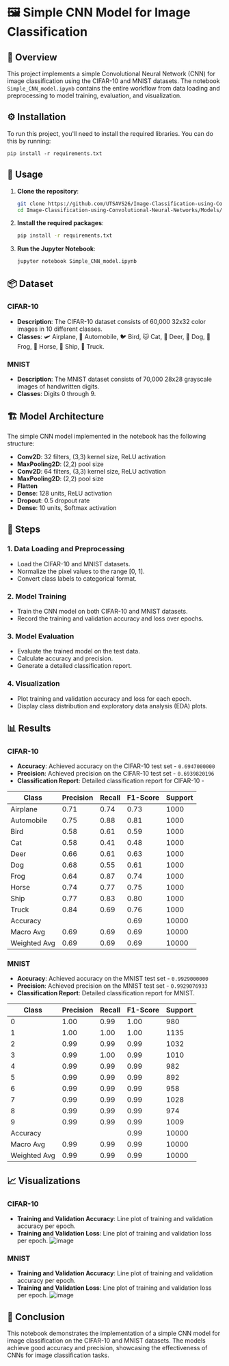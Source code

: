 # 🖼️ Simple CNN Model for Image Classification

## 📝 Overview
This project implements a simple Convolutional Neural Network (CNN) for image classification using the CIFAR-10 and MNIST datasets. The notebook `Simple_CNN_model.ipynb` contains the entire workflow from data loading and preprocessing to model training, evaluation, and visualization.

## ⚙️ Installation
To run this project, you'll need to install the required libraries. You can do this by running:

```
pip install -r requirements.txt
```

## 🚀 Usage

1. **Clone the repository**:
    ```bash
    git clone https://github.com/UTSAVS26/Image-Classification-using-Convolutional-Neural-Networks.git
    cd Image-Classification-using-Convolutional-Neural-Networks/Models/Simple_CNN_Model/
    ```

2. **Install the required packages**:
    ```bash
    pip install -r requirements.txt
    ```

3. **Run the Jupyter Notebook**:
    ```bash
    jupyter notebook Simple_CNN_model.ipynb
    ```

## 📦 Dataset

### CIFAR-10
- **Description**: The CIFAR-10 dataset consists of 60,000 32x32 color images in 10 different classes.
- **Classes**: 🛩️ Airplane, 🚗 Automobile, 🐦 Bird, 🐱 Cat, 🦌 Deer, 🐶 Dog, 🐸 Frog, 🐴 Horse, 🚢 Ship, 🚚 Truck.

### MNIST
- **Description**: The MNIST dataset consists of 70,000 28x28 grayscale images of handwritten digits.
- **Classes**: Digits 0 through 9.

## 🏗️ Model Architecture

The simple CNN model implemented in the notebook has the following structure:

- **Conv2D**: 32 filters, (3,3) kernel size, ReLU activation
- **MaxPooling2D**: (2,2) pool size
- **Conv2D**: 64 filters, (3,3) kernel size, ReLU activation
- **MaxPooling2D**: (2,2) pool size
- **Flatten**
- **Dense**: 128 units, ReLU activation
- **Dropout**: 0.5 dropout rate
- **Dense**: 10 units, Softmax activation

## 📝 Steps

### 1. Data Loading and Preprocessing
- Load the CIFAR-10 and MNIST datasets.
- Normalize the pixel values to the range [0, 1].
- Convert class labels to categorical format.

### 2. Model Training
- Train the CNN model on both CIFAR-10 and MNIST datasets.
- Record the training and validation accuracy and loss over epochs.

### 3. Model Evaluation
- Evaluate the trained model on the test data.
- Calculate accuracy and precision.
- Generate a detailed classification report.

### 4. Visualization
- Plot training and validation accuracy and loss for each epoch.
- Display class distribution and exploratory data analysis (EDA) plots.

## 📊 Results

### CIFAR-10
- **Accuracy**: Achieved accuracy on the CIFAR-10 test set - `0.6947000000`
- **Precision**: Achieved precision on the CIFAR-10 test set - `0.6939820196`
- **Classification Report**: Detailed classification report for CIFAR-10 -

| Class      | Precision | Recall | F1-Score | Support |
|------------|-----------|--------|----------|---------|
| Airplane   | 0.71      | 0.74   | 0.73     | 1000    |
| Automobile | 0.75      | 0.88   | 0.81     | 1000    |
| Bird       | 0.58      | 0.61   | 0.59     | 1000    |
| Cat        | 0.58      | 0.41   | 0.48     | 1000    |
| Deer       | 0.66      | 0.61   | 0.63     | 1000    |
| Dog        | 0.68      | 0.55   | 0.61     | 1000    |
| Frog       | 0.64      | 0.87   | 0.74     | 1000    |
| Horse      | 0.74      | 0.77   | 0.75     | 1000    |
| Ship       | 0.77      | 0.83   | 0.80     | 1000    |
| Truck      | 0.84      | 0.69   | 0.76     | 1000    |
| Accuracy   |           |        | 0.69     | 10000   |
| Macro Avg  | 0.69      | 0.69   | 0.69     | 10000   |
| Weighted Avg | 0.69    | 0.69   | 0.69     | 10000   |

### MNIST
- **Accuracy**: Achieved accuracy on the MNIST test set - `0.9929000000`
- **Precision**: Achieved precision on the MNIST test set - `0.9929076933`
- **Classification Report**: Detailed classification report for MNIST.

| Class      | Precision | Recall | F1-Score | Support |
|------------|-----------|--------|----------|---------|
| 0          | 1.00      | 0.99   | 1.00     | 980     |
| 1          | 1.00      | 1.00   | 1.00     | 1135    |
| 2          | 0.99      | 0.99   | 0.99     | 1032    |
| 3          | 0.99      | 1.00   | 0.99     | 1010    |
| 4          | 0.99      | 0.99   | 0.99     | 982     |
| 5          | 0.99      | 0.99   | 0.99     | 892     |
| 6          | 0.99      | 0.99   | 0.99     | 958     |
| 7          | 0.99      | 0.99   | 0.99     | 1028    |
| 8          | 0.99      | 0.99   | 0.99     | 974     |
| 9          | 0.99      | 0.99   | 0.99     | 1009    |
| Accuracy   |           |        | 0.99     | 10000   |
| Macro Avg  | 0.99      | 0.99   | 0.99     | 10000   |
| Weighted Avg | 0.99    | 0.99   | 0.99     | 10000   |

## 📈 Visualizations

### CIFAR-10
- **Training and Validation Accuracy**: Line plot of training and validation accuracy per epoch.
- **Training and Validation Loss**: Line plot of training and validation loss per epoch.
![image](https://github.com/UTSAVS26/Image-Classification-using-Convolutional-Neural-Networks/assets/119779889/1ebccedd-5c50-4380-835b-1c67b4b48734)

### MNIST
- **Training and Validation Accuracy**: Line plot of training and validation accuracy per epoch.
- **Training and Validation Loss**: Line plot of training and validation loss per epoch.
![image](https://github.com/UTSAVS26/Image-Classification-using-Convolutional-Neural-Networks/assets/119779889/d73edcf5-d190-4346-b120-437e5de90800)

## 🎉 Conclusion

This notebook demonstrates the implementation of a simple CNN model for image classification on the CIFAR-10 and MNIST datasets. The models achieve good accuracy and precision, showcasing the effectiveness of CNNs for image classification tasks.
